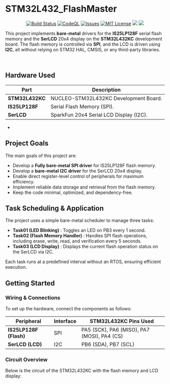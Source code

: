 # STM32L432_FlashMaster

<p align="center">
    <a href="https://github.com/imahjoub/STM32L432_FlashMaster/actions">
        <img src="https://github.com/imahjoub/STM32L432_FlashMaster/actions/workflows/STM32L432_FlashMaster.yml/badge.svg" alt="Build Status"></a>    
    <a href="https://github.com/imahjoub/STM32L432_FlashMaster/actions/workflows/STM32L432_FlashMaster_CodeQl.yml">
        <img src="https://github.com/imahjoub/STM32L432_FlashMaster/actions/workflows/STM32L432_FlashMaster_CodeQl.yml/badge.svg" alt="CodeQL"></a>
    <a href="https://github.com/imahjoub/STM32L432_FlashMaster/issues">
        <img src="https://custom-icon-badges.herokuapp.com/github/issues-raw/imahjoub/STM32L432_FlashMaster?logo=github" alt="Issues" /></a>
    <a href="https://github.com/imahjoub/STM32L432_FlashMaster/blob/main/LICENSE">
        <img src="https://img.shields.io/badge/License-MIT-yellow.svg" alt="MIT License"></a>
    <a href="https://github.com/imahjoub/STM32L432_FlashMaster" alt="GitHub code size in bytes">
        <img src="https://img.shields.io/github/languages/code-size/imahjoub/STM32L432_FlashMaster" /></a>
    <a href="https://github.com/imahjoub/STM32L432_FlashMaster" alt="Activity">
        <img src="https://img.shields.io/github/commit-activity/y/imahjoub/STM32L432_FlashMaster" /></a>
</p>

This project implements **bare-metal** drivers for the **IS25LP128F** serial flash memory and the **SerLCD** 20x4 display on the **STM32L432KC** development board.
The flash memory is controlled via **SPI**, and the LCD is driven using **I2C**, all without relying on STM32 HAL, CMSIS, or any third-party libraries.

&nbsp;&nbsp;&nbsp;&nbsp;

## Hardware Used

| **Part**              | **Description**                                      |
|-----------------------|------------------------------------------------------|
| **STM32L432KC**       | NUCLEO-STM32L432KC Development Board.                |
| **IS25LP128F**        | Serial Flash Memory (SPI).                           |
| **SerLCD**            | SparkFun 20x4 Serial LCD Display (I2C).              |

- 
## Project Goals

The main goals of this project are:  
- Develop a **Fully bare-metal SPI driver** for IS25LP128F flash memory.
- Develop a **bare-metal I2C driver** for the SerLCD 20x4 display.
- Enable direct register-level control of peripherals for maximum efficiency.
- Implement reliable data storage and retrieval from the flash memory.
- Keep the code minimal, optimized, and dependency-free.

## Task Scheduling & Application  

The project uses a simple bare-metal scheduler to manage three tasks:  

- **Task01 (LED Blinking)**         : Toggles an LED on PB3 every 1 second.  
- **Task02 (Flash Memory Handler)** : Handles SPI flash operations, including erase, write, read, and verification every 5 seconds.  
- **Task03 (LCD Display)**          : Displays the current flash operation status on the SerLCD via I2C.  

Each task runs at a predefined interval without an RTOS, ensuring efficient execution.  

## Getting Started

### Wiring & Connections
To set up the hardware, connect the components as follows:  

| Peripheral | Interface | STM32L432KC Pins Used                             |
|------------|-----------|---------------------------------------------------|
| **IS25LP128F (Flash)** | SPI | PA5 (SCK), PA6 (MISO), PA7 (MOSI), PA4 (CS) |
| **SerLCD (LCD)**       | I2C | PB6 (SDA), PB7 (SCL)                        |

### Circuit Overview
Below is the circuit of the STM32L432KC with the flash memory and LCD display:  

